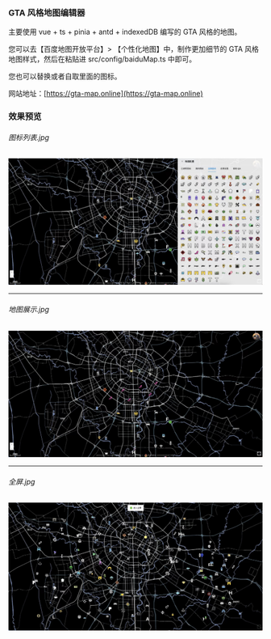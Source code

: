 ### GTA 风格地图编辑器

主要使用 vue + ts + pinia + antd + indexedDB 编写的 GTA 风格的地图。

您可以去【百度地图开放平台】> 【个性化地图】中，制作更加细节的 GTA 风格地图样式，然后在粘贴进 src/config/baiduMap.ts 中即可。

您也可以替换或者自取里面的图标。

网站地址：[https://gta-map.online](https://gta-map.online)

### 效果预览

###### 图标列表.jpg

![图标列表](./public/images/demo1.jpg)

---

###### 地图展示.jpg

![地图展示](./public/images/demo2.jpg)

---

###### 全屏.jpg

![全屏](./public/images/demo3.jpg)